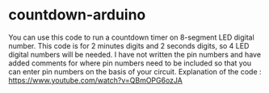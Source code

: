 # countdown-arduino
You can use this code to run a countdown timer on 8-segment LED digital number. This code is for 2 minutes digits and 2 seconds digits, so 4 LED digital numbers will be needed. I have not written the pin numbers and have added comments for where pin numbers need to be included so that you can enter pin numbers on the basis of your circuit.
Explanation of the code : https://www.youtube.com/watch?v=QBmOPG6ozJA

